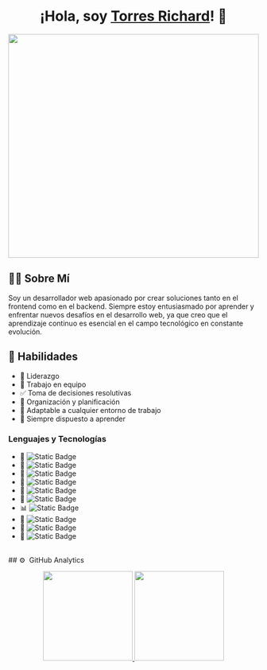 <div align="center">
  <h1 align="center">¡Hola, soy <a href="http://torres-richard.onrender.com/">Torres Richard</a>! 👋</h1>
</div>
<img width="100%" height="450px" src="https://github.com/TorresRichardtorrot/portafolio-estatico/blob/main/fondoGithub.png">

## 👨‍💻 Sobre Mí
Soy  un desarrollador web apasionado por crear soluciones tanto en el frontend como en el backend. Siempre estoy entusiasmado por aprender y enfrentar nuevos desafíos en el desarrollo web, ya que creo que el aprendizaje continuo es esencial en el campo tecnológico en constante evolución.

## 🚀 Habilidades
- 🚀 Liderazgo
- 🤝 Trabajo en equipo
- ✅ Toma de decisiones resolutivas
- 📅 Organización y planificación
- 🔄 Adaptable a cualquier entorno de trabajo
- 📘 Siempre dispuesto a aprender

### Lenguajes y Tecnologías
- 📄 <img alt="Static Badge" src="https://img.shields.io/badge/HTML-red">
- 🎨 <img alt="Static Badge" src="https://img.shields.io/badge/CSS-blue"> 
- 💛 <img alt="Static Badge" src="https://img.shields.io/badge/Javascript-yellow">
- 📡 <img alt="Static Badge" src="https://img.shields.io/badge/Node.js-greed"> 
- 🚀 <img alt="Static Badge" src="https://img.shields.io/badge/Expres-grey"> 
- 🐙 <img alt="Static Badge" src="https://img.shields.io/badge/GIT-orange"> 
- 📊 <img alt="Static Badge" src="https://img.shields.io/badge/SQL-lightblue"> 
- 🍃 <img alt="Static Badge" src="https://img.shields.io/badge/MongoDB-greed"> 
- 🐍 <img alt="Static Badge" src="https://img.shields.io/badge/Python-blue"> 
- 🐍 <img alt="Static Badge" src="https://img.shields.io/badge/Django-greed"> 
<br>
## ⚙️ &nbsp;GitHub Analytics

<p align="center">
  <a href="https://github.com/TorresRichardtorrot">
    <img height="180em" src="https://github-readme-stats-eight-theta.vercel.app/api?username=TorresRichardtorrot&show_icons=true&theme=algolia&include_all_commits=true&count_private=true"/>
    <img height="180em" src="https://github-readme-stats-eight-theta.vercel.app/api/top-langs/?username=TorresRichardtorrot&layout=compact&langs_count=8&theme=algolia"/>
  </a>
</p>
